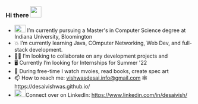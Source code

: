 ### Hi there <img src="https://raw.githubusercontent.com/MartinHeinz/MartinHeinz/master/wave.gif" width="30px">

- <img src="https://upload.wikimedia.org/wikipedia/commons/4/47/Indiana_Hoosiers_logo.svg" height=20 width=30> I’m currently pursuing a Master's in Computer Science degree at Indiana University, Bloomington 
- 💥 I’m currently learning Java, COmputer Networking, Web Dev, and full-stack development.
- 👷‍♂️ I’m looking to collaborate on any development projects and 
- :desktop_computer: Currently I’m looking for Internships for Summer '22
- 🥊 During free-time I watch mvoies, read books, create spec art
- 📫 How to reach me: vishwasdesai.info@gmail.com 🕸️https://desaivishwas.github.io/
- <img src="https://content.linkedin.com/content/dam/me/business/en-us/amp/brand-site/v2/bg/LI-Bug.svg.original.svg" height=20 width=30>Connect over on LinkedIn: https://www.linkedin.com/in/desaivish/
